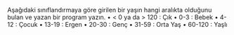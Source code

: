 Aşağıdaki sınıflandırmaya göre girilen bir yaşın hangi aralıkta olduğunu
bulan ve yazan bir program yazın.
• < 0 ya da > 120 : Çık
• 0-3 : Bebek
• 4-12 : Çocuk
• 13-19 : Ergen
• 20-30 : Genç
• 31-59 : Orta Yaş
• 60-120 : Yaşlı
